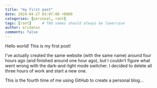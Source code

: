 ```yaml
---
title: "my first post"
date: 2024-04-27 03:07:00 +0800
categories: [personal, rant]
tags: [rant]     # TAG names should always be lowercase
author: eridanus
comments: false
---
```


Hello world! This is my first post!  

I've actually created the same website (with the same name) around four hours ago (and finished around one hour ago), but I couldn't figure what went wrong with the dark-and-light mode switcher. I decided to delete all three hours of work and start a new one.  

This is the fourth time of me using GitHub to create a personal blog...